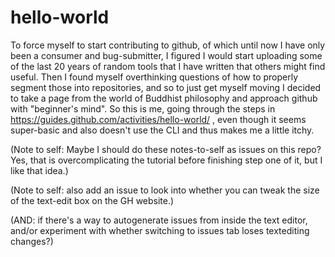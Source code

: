 # hello-world

To force myself to start contributing to github, of which until now I have only been a consumer and bug-submitter, I figured I would start uploading some of the last 20 years of random tools that I have written that others might find useful.  Then I found myself overthinking questions of how to properly segment those into repositories, and so to just get myself moving I decided to take a page from the world of Buddhist philosophy and approach github with "beginner's mind".  So this is me, going through the steps in https://guides.github.com/activities/hello-world/ , even though it seems super-basic and also doesn't use the CLI and thus makes me a little itchy.

(Note to self: Maybe I should do these notes-to-self as issues on this repo?  Yes, that is overcomplicating the tutorial before finishing step one of it, but I like that idea.)

(Note to self: also add an issue to look into whether you can tweak the size of the text-edit box on the GH website.)

(AND: if there's a way to autogenerate issues from inside the text editor, and/or experiment with whether switching to issues tab loses textediting changes?)
